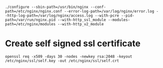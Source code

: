 `./configure --sbin-path=/usr/bin/nginx --conf-path=/etc/nginx/nginx.conf --error-log-path=/var/log/nginx/error.log --http-log-path=/var/log/nginx/access.log --with-pcre --pid-path=/var/run/nginx.pid --with-http_ssl_module --modules-path=/etc/nginx/modules --with-http_v2_module`

# Create self signed ssl certificate

`openssl req -x509 -days 30 -nodes -newkey rsa:2048 -keyout /etc/nginx/ssl/self.key -out /etc/nginx/ssl/self.crt`
